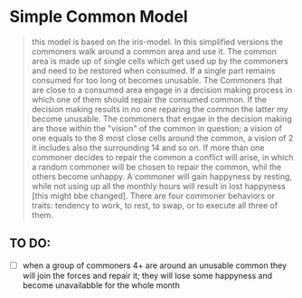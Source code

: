 # Simple Common Model
> this model is based on the iris-model. In this simplified versions the commoners walk around a common area and use it. The common area is made up of single cells which get used up by the commoners and need to be restored when consumed. If a single part remains consumed for too long ot becomes unusable. The Commoners that are close to a consumed area engage in a decision making process in which one of them should repair the consumed common. If the decision making results in no one reparing the common the latter my become unusable. The commoners that engae in the decision making are those within the "vision" of the common in question; a vision of one equals to the 8 most close cells around the common, a vision of 2 it includes also the surrounding 14 and so on. If more than one commoner decides to repair the common a conflict will arise, in which a random commoner will be chosen to repair the common, whil the others become unhappy. A commoner will gain happyness by resting, while not using up all the monthly hours will result in lost happyness [this might bbe changed]. There are four commoner behaviors or traits: tendency to work, to rest, to swap, or to execute all three of them.

## TO DO:
* [ ] when a group of commoners 4+ are around an unusable common they will join the forces and repair it; they will lose some happyness and become unavailabble for the whole month